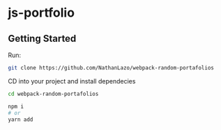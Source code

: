 # js-portfolio

## Getting Started

Run:
```bash
git clone https://github.com/NathanLazo/webpack-random-portafolios
```
CD into your project and install dependecies

```bash
cd webpack-random-portafolios
```
```bash
npm i
# or
yarn add
```
